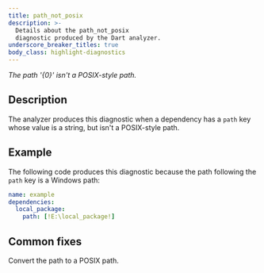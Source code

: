 ```yaml
---
title: path_not_posix
description: >-
  Details about the path_not_posix
  diagnostic produced by the Dart analyzer.
underscore_breaker_titles: true
body_class: highlight-diagnostics
---
```


_The path '{0}' isn't a POSIX-style path._

## Description

The analyzer produces this diagnostic when a dependency has a `path` key
whose value is a string, but isn't a POSIX-style path.

## Example

The following code produces this diagnostic because the path following the
`path` key is a Windows path:

```yaml
name: example
dependencies:
  local_package:
    path: [!E:\local_package!]
```

## Common fixes

Convert the path to a POSIX path.
